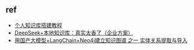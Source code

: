 

## ref
<!-- solution -->
+ [个人知识库搭建教程](https://javayhu.com/ge-ren-zhi-shi-ku-da-jian-jiao-cheng/)
+ [DeepSeek+本地知识库：真实太香了（企业方案）](https://zhuanlan.zhihu.com/p/22246221329)
+ [用国产大模型+LangChain+Neo4j建立知识图谱 之一 实体关系提取与导入](https://zhuanlan.zhihu.com/p/716089164)

